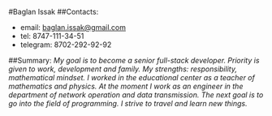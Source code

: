 #Baglan Issak
##Contacts:
* email: baglan.issak@gmail.com
* tel: 8747-111-34-51
* telegram: 8702-292-92-92

##Summary:
*My goal is to become a senior full-stack developer.
    Priority is given to work, development and family.
    My strengths: responsibility, mathematical mindset.
    I worked in the educational center as a teacher of mathematics and physics. At the moment I work as an engineer in the department of network operation and data transmission. The next goal is to go into the field of programming.
    I strive to travel and learn new things.*


